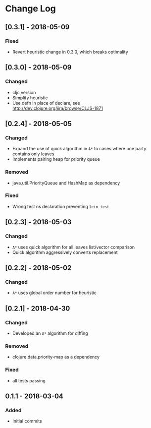 # Change Log

## [0.3.1] - 2018-05-09
### Fixed
- Revert heuristic change in 0.3.0, which breaks optimality

## [0.3.0] - 2018-05-09
### Changed
- cljc version
- Simplify heuristic
- Use defn in place of declare, see http://dev.clojure.org/jira/browse/CLJS-1871

## [0.2.4] - 2018-05-05
### Changed
- Expand the use of quick algorithm in `A*` to cases where one party contains only leaves
- Implements pairing heap for priority queue

### Removed
- java.util.PriorityQueue and HashMap as dependency

### Fixed
- Wrong test ns declaration preventing `lein test`

## [0.2.3] - 2018-05-03
### Changed
- `A*` uses quick algorithm for all leaves list/vector comparison
- Quick algorithm aggressively converts replacement

## [0.2.2] - 2018-05-02
### Changed
- `A*` uses global order number for heuristic

## [0.2.1] - 2018-04-30
### Changed
- Developed an `A*` algorithm for diffing

### Removed
- clojure.data.priority-map as a dependency

### Fixed
- all tests passing

## 0.1.1 - 2018-03-04
### Added
- Initial commits

